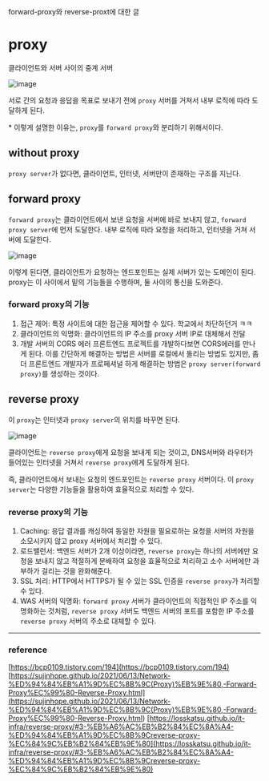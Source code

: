 forward-proxy와 reverse-proxt에 대한 글

# proxy

클라이언트와 서버 사이의 중계 서버

![image](https://github.com/vinitus/TIL/assets/97886013/5ed75562-de9d-4966-b282-dd43f6c1b0dd)

서로 간의 요청과 응답을 목표로 보내기 전에 `proxy` 서버를 거쳐서 내부 로직에 따라 도달하게 된다.

\* 이렇게 설명한 이유는, `proxy`를 `forward proxy`와 분리하기 위해서이다.

## without proxy

`proxy server`가 없다면, 클라이언트, 인터넷, 서버만이 존재하는 구조를 지닌다.

## forward proxy

`forward proxy`는 클라이언트에서 보낸 요청을 서버에 바로 보내지 않고, `forward proxy server`에 먼저 도달한다. 내부 로직에 따라 요청을 처리하고, 인터넷을 거쳐 서버에 도달한다.

![image](https://github.com/vinitus/TIL/assets/97886013/4c4f0f0b-384a-4b54-9e44-4fc0243dbd11)

이렇게 된다면, 클라이언트가 요청하는 엔드포인트는 실제 서버가 있는 도메인이 된다. proxy는 이 사이에서 밑의 기능들을 수행하며, 둘 사이의 통신을 도와준다.

### forward proxy의 기능

1. 접근 제어: 특정 사이트에 대한 접근을 제어할 수 있다. 학교에서 차단하던거 ㅋㅋ
2. 클라이언트의 익명화: 클라이언트의 IP 주소를 proxy 서버 IP로 대체해서 전달
3. 개발 서버의 CORS 에러
   프론트엔드 프로젝트를 개발하다보면 CORS에러를 만나게 된다. 이를 간단하게 해결하는 방법은 서버를 로컬에서 돌리는 방법도 있지만, 좀 더 프론트엔드 개발자가 프로페셔널 하게 해결하는 방법은 `proxy server(forward proxy)`를 생성하는 것이다.

## reverse proxy

이 `proxy`는 인터넷과 `proxy server`의 위치를 바꾸면 된다.

![image](https://github.com/vinitus/TIL/assets/97886013/3c683120-179e-42c9-8458-08d545f18e2c)

클라이언트는 `reverse proxy`에게 요청을 보내게 되는 것이고, DNS서버와 라우터가 들어있는 인터넷을 거쳐서 `reverse proxy`에게 도달하게 된다.

즉, 클라이언트에서 보내는 요청의 엔드포인트는 `reverse proxy` 서버이다. 이 `proxy server`는 다양한 기능들을 활용하여 효율적으로 처리할 수 있다.

### reverse proxy의 기능

1. Caching: 응답 결과를 캐싱하여 동일한 자원을 필요로하는 요청을 서버의 자원을 소모시키지 않고 proxy 서버에서 처리할 수 있다.
2. 로드밸런서: 백엔드 서버가 2개 이상이라면, `reverse proxy`는 하나의 서버에만 요청을 보내지 않고 적절하게 분배하여 요청을 효율적으로 처리하고 소수 서버에만 과부하가 걸리는 것을 완화해준다.
3. SSL 처리: HTTP에서 HTTPS가 될 수 있는 SSL 인증을 `reverse proxy`가 처리할 수 있다.
4. WAS 서버의 익명화: `forward proxy` 서버가 클라이언트의 직접적인 IP 주소를 익명화하는 것처럼, `reverse proxy` 서버도 백엔드 서버의 포트를 포함한 IP 주소를 `reverse proxy` 서버의 주소로 대체할 수 있다.

---

### reference

[https://bcp0109.tistory.com/194](https://bcp0109.tistory.com/194)
[https://sujinhope.github.io/2021/06/13/Network-%ED%94%84%EB%A1%9D%EC%8B%9C(Proxy)%EB%9E%80,-Forward-Proxy%EC%99%80-Reverse-Proxy.html](<https://sujinhope.github.io/2021/06/13/Network-%ED%94%84%EB%A1%9D%EC%8B%9C(Proxy)%EB%9E%80,-Forward-Proxy%EC%99%80-Reverse-Proxy.html>)
[https://losskatsu.github.io/it-infra/reverse-proxy/#3-%EB%A6%AC%EB%B2%84%EC%8A%A4-%ED%94%84%EB%A1%9D%EC%8B%9Creverse-proxy-%EC%84%9C%EB%B2%84%EB%9E%80](https://losskatsu.github.io/it-infra/reverse-proxy/#3-%EB%A6%AC%EB%B2%84%EC%8A%A4-%ED%94%84%EB%A1%9D%EC%8B%9Creverse-proxy-%EC%84%9C%EB%B2%84%EB%9E%80)
